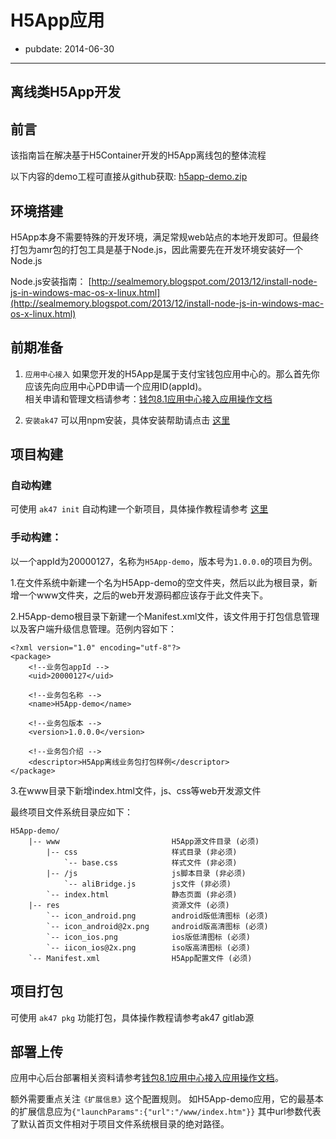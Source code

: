 # H5App应用

- pubdate: 2014-06-30

---------

## 离线类H5App开发

## 前言

该指南旨在解决基于H5Container开发的H5App离线包的整体流程

以下内容的demo工程可直接从github获取: [h5app-demo.zip](https://github.com/am-team/am-team.github.io/blob/master/h5app/h5app-demo.zip)

## 环境搭建

H5App本身不需要特殊的开发环境，满足常规web站点的本地开发即可。但最终打包为amr包的打包工具是基于Node.js，因此需要先在开发环境安装好一个Node.js

Node.js安装指南：
[http://sealmemory.blogspot.com/2013/12/install-node-js-in-windows-mac-os-x-linux.html](http://sealmemory.blogspot.com/2013/12/install-node-js-in-windows-mac-os-x-linux.html)

## 前期准备

1. `应用中心接入`
如果您开发的H5App是属于支付宝钱包应用中心的。那么首先你应该先向应用中心PD申请一个应用ID(appId)。<br/>
相关申请和管理文档请参考：[钱包8.1应用中心接入应用操作文档](http://doc.alipay.net/pages/viewpage.action?pageId=74090565)

2. `安装ak47` 可以用npm安装，具体安装帮助请点击 [这里](ak47-doc.html)


## 项目构建

### 自动构建
可使用 `ak47 init` 自动构建一个新项目，具体操作教程请参考 [这里](ak47-doc.html#启动方式：ak47-init)

### 手动构建：
以一个appId为20000127，名称为`H5App-demo`，版本号为`1.0.0.0`的项目为例。

1.在文件系统中新建一个名为H5App-demo的空文件夹，然后以此为根目录，新增一个www文件夹，之后的web开发源码都应该存于此文件夹下。

2.H5App-demo根目录下新建一个Manifest.xml文件，该文件用于打包信息管理以及客户端升级信息管理。范例内容如下：<br/>

````
<?xml version="1.0" encoding="utf-8"?>
<package>
	<!--业务包appId -->
	<uid>20000127</uid>

	<!--业务包名称 -->
	<name>H5App-demo</name>

	<!--业务包版本 -->
	<version>1.0.0.0</version>

	<!--业务包介绍 -->
	<descriptor>H5App离线业务包打包样例</descriptor>
</package>

````
3.在www目录下新增index.html文件，js、css等web开发源文件

最终项目文件系统目录应如下：

````
H5App-demo/
    |-- www                         H5App源文件目录 (必须)
        |-- css                     样式目录 (非必须)
            `-- base.css            样式文件 (非必须)
        |-- /js                     js脚本目录 (非必须)
            `-- aliBridge.js        js文件 (非必须)
        `-- index.html              静态页面 (非必须)
    |-- res                         资源文件 (必须)
        `-- icon_android.png        android版低清图标 (必须)
        `-- icon_android@2x.png     android版高清图标 (必须)
        `-- icon_ios.png            ios版低清图标 (必须)
        `-- iicon_ios@2x.png        iso版高清图标 (必须)
    `-- Manifest.xml                H5App配置文件 (必须)
````

## 项目打包
可使用 `ak47 pkg` 功能打包，具体操作教程请参考ak47 gitlab源


## 部署上传

应用中心后台部署相关资料请参考[钱包8.1应用中心接入应用操作文档](http://doc.alipay.net/pages/viewpage.action?pageId=74090565)。

额外需要重点关注`《扩展信息》`这个配置规则。
如H5App-demo应用，它的最基本的扩展信息应为`{"launchParams":{"url":"/www/index.htm"}}`
其中url参数代表了默认首页文件相对于项目文件系统根目录的绝对路径。
